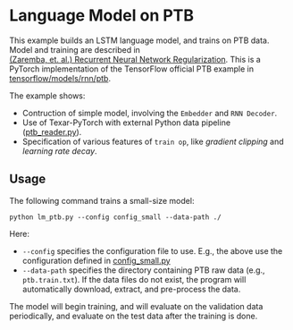 # Language Model on PTB #

This example builds an LSTM language model, and trains on PTB data. Model and training are described in   
[(Zaremba, et. al.) Recurrent Neural Network Regularization](https://arxiv.org/pdf/1409.2329.pdf). This is a PyTorch implementation of the TensorFlow official PTB example in [tensorflow/models/rnn/ptb](https://github.com/tensorflow/models/tree/master/tutorials/rnn/ptb).

The example shows:

  * Contruction of simple model, involving the `Embedder` and `RNN Decoder`.
  * Use of Texar-PyTorch with external Python data pipeline ([ptb_reader.py](./ptb_reader.py)).
  * Specification of various features of `train op`, like *gradient clipping* and *learning rate decay*.

## Usage ##

The following command trains a small-size model:

```
python lm_ptb.py --config config_small --data-path ./
```

Here:

  * `--config` specifies the configuration file to use. E.g., the above use the configuration defined in [config_small.py](./config_small.py)
  * `--data-path` specifies the directory containing PTB raw data (e.g., `ptb.train.txt`). If the data files do not exist, the program will automatically download, extract, and pre-process the data.

The model will begin training, and will evaluate on the validation data periodically, and evaluate on the test data after the training is done. 
